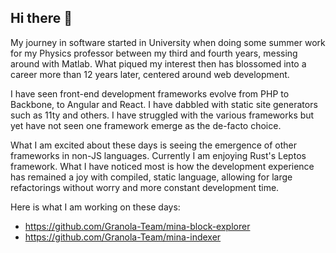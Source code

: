 ## Hi there 👋

My journey in software started in University when doing some summer work for my Physics professor between my third and fourth years, messing around with Matlab. What piqued my interest then has blossomed into a career more than 12 years later, centered around web development. 

I have seen front-end development frameworks evolve from PHP to Backbone, to Angular and React. I have dabbled with static site generators such as 11ty and others. I have struggled with the various frameworks but yet have not seen one framework emerge as the de-facto choice. 

What I am excited about these days is seeing the emergence of other frameworks in non-JS languages. Currently I am enjoying Rust's Leptos framework. What I have noticed most is how the development experience has remained a joy with compiled, static language, allowing for large refactorings without worry and more constant development time. 

Here is what I am working on these days:
* https://github.com/Granola-Team/mina-block-explorer
* https://github.com/Granola-Team/mina-indexer
